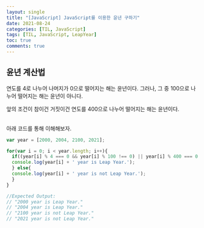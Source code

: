 ```yaml
---
layout: single
title: "[JavaScript] JavaScript를 이용한 윤년 구하기"
date: 2021-08-24
categories: [TIL, JavaScript]
tags: [TIL, JavaScript, LeapYear]
toc: true
comments: true
---
```


## 윤년 계산법
연도를 4로 나누어 나머지가 0으로 떨어지는 해는 윤년이다. 그러나, 그 중 100으로 나누어 떨어지는 해는 윤년이 아니다. 

앞의 조건이 참이건 거짓이건 연도를 400으로 나누어 떨어지는 해는 윤년이다. 


<br/>아래 코드를 통해 이해해보자. 

```javascript
var year = [2000, 2004, 2100, 2021];

for(var i = 0; i < year.length; i++){
  if((year[i] % 4 === 0 && year[i] % 100 !== 0) || year[i] % 400 === 0 ){
  console.log(year[i] + ' year is Leap Year.');
  } else{
  console.log(year[i] + ' year is not Leap Year.');
  }
}

//Expected Output:
// "2000 year is Leap Year."
// "2004 year is Leap Year."
// "2100 year is not Leap Year."
// "2021 year is not Leap Year."
```
